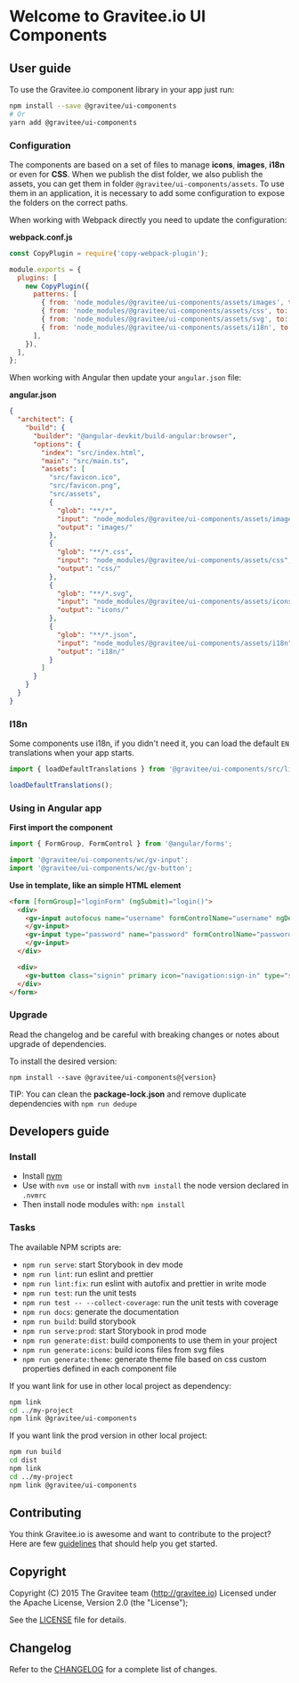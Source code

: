 # Welcome to Gravitee.io UI Components

## User guide

To use the Gravitee.io component library in your app just run:

```bash
npm install --save @gravitee/ui-components
# Or
yarn add @gravitee/ui-components
```

### Configuration

The components are based on a set of files to manage **icons**, **images**, **i18n** or even for **CSS**.
When we publish the dist folder, we also publish the assets, you can get them in folder `@gravitee/ui-components/assets`.
To use them in an application, it is necessary to add some configuration to expose the folders on the correct paths.

When working with Webpack directly you need to update the configuration:

**webpack.conf.js**

```javascript
const CopyPlugin = require('copy-webpack-plugin');

module.exports = {
  plugins: [
    new CopyPlugin({
      patterns: [
        { from: 'node_modules/@gravitee/ui-components/assets/images', to: 'images' },
        { from: 'node_modules/@gravitee/ui-components/assets/css', to: 'css' },
        { from: 'node_modules/@gravitee/ui-components/assets/svg', to: 'svg' },
        { from: 'node_modules/@gravitee/ui-components/assets/i18n', to: 'i18n' },
      ],
    }),
  ],
};
```

When working with Angular then update your `angular.json` file:

**angular.json**

```json
{
  "architect": {
    "build": {
      "builder": "@angular-devkit/build-angular:browser",
      "options": {
        "index": "src/index.html",
        "main": "src/main.ts",
        "assets": [
          "src/favicon.ico",
          "src/favicon.png",
          "src/assets",
          {
            "glob": "**/*",
            "input": "node_modules/@gravitee/ui-components/assets/images",
            "output": "images/"
          },
          {
            "glob": "**/*.css",
            "input": "node_modules/@gravitee/ui-components/assets/css",
            "output": "css/"
          },
          {
            "glob": "**/*.svg",
            "input": "node_modules/@gravitee/ui-components/assets/icons",
            "output": "icons/"
          },
          {
            "glob": "**/*.json",
            "input": "node_modules/@gravitee/ui-components/assets/i18n",
            "output": "i18n/"
          }
        ]
      }
    }
  }
}
```

### I18n

Some components use i18n, if you didn't need it, you can load the default `EN` translations when your app starts.

```js
import { loadDefaultTranslations } from '@gravitee/ui-components/src/lib/i18n';

loadDefaultTranslations();
```

### Using in Angular app

**First import the component**

```js
import { FormGroup, FormControl } from '@angular/forms';

import '@gravitee/ui-components/wc/gv-input';
import '@gravitee/ui-components/wc/gv-button';
```

**Use in template, like an simple HTML element**

```html
<form [formGroup]="loginForm" (ngSubmit)="login()">
  <div>
    <gv-input autofocus name="username" formControlName="username" ngDefaultControl gvControl icon-left="communication:shield-user">
    </gv-input>
    <gv-input type="password" name="password" formControlName="password" ngDefaultControl gvControl icon-left="general:shield-protected">
    </gv-input>
  </div>

  <div>
    <gv-button class="signin" primary icon="navigation:sign-in" type="submit">Login</gv-button>
  </div>
</form>
```

### Upgrade

Read the changelog and be careful with breaking changes or notes about upgrade of dependencies.

To install the desired version:

```
npm install --save @gravitee/ui-components@{version}
```

TIP: You can clean the **package-lock.json** and remove duplicate dependencies with `npm run dedupe`

## Developers guide

### Install

- Install [nvm](https://github.com/nvm-sh/nvm)
- Use with `nvm use` or install with `nvm install` the node version declared in `.nvmrc`
- Then install node modules with: `npm install`

### Tasks

The available NPM scripts are:

- `npm run serve`: start Storybook in dev mode
- `npm run lint`: run eslint and prettier
- `npm run lint:fix`: run eslint with autofix and prettier in write mode
- `npm run test`: run the unit tests
- `npm run test -- --collect-coverage`: run the unit tests with coverage
- `npm run docs`: generate the documentation
- `npm run build`: build storybook
- `npm run serve:prod`: start Storybook in prod mode
- `npm run generate:dist`: build components to use them in your project
- `npm run generate:icons`: build icons files from svg files
- `npm run generate:theme`: generate theme file based on css custom properties defined in each component file

If you want link for use in other local project as dependency:

```bash
npm link
cd ../my-project
npm link @gravitee/ui-components
```

If you want link the prod version in other local project:

```bash
npm run build
cd dist
npm link
cd ../my-project
npm link @gravitee/ui-components
```

## Contributing

You think Gravitee.io is awesome and want to contribute to the project?
Here are few [guidelines](https://github.com/gravitee-io/gravitee-ui-components/blob/master/CONTRIBUTING.md) that should help you get started.

## Copyright

Copyright (C) 2015 The Gravitee team (http://gravitee.io)
Licensed under the Apache License, Version 2.0 (the "License");

See the [LICENSE](https://github.com/gravitee-io/gravitee-ui-components/blob/master/LICENSE.txt) file for details.

## Changelog

Refer to the [CHANGELOG](https://github.com/gravitee-io/gravitee-ui-components/blob/master/CHANGELOG.md) for a complete list of changes.
